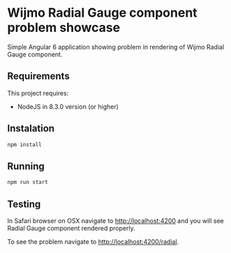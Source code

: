 # Wijmo Radial Gauge component problem showcase

Simple Angular 6 application showing problem in rendering of Wijmo Radial Gauge component.

## Requirements

This project requires:

* NodeJS in 8.3.0 version (or higher)

## Instalation

```bash
npm install
```

## Running

```bash
npm run start
```

## Testing

In Safari browser on OSX navigate to [http://localhost:4200](http://localhost:4200) and you will see Radial Gauge component rendered properly.

To see the problem navigate to [http://localhost:4200/radial](http://localhost:4200/radial).
